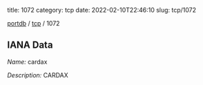 title: 1072
category: tcp
date: 2022-02-10T22:46:10
slug: tcp/1072

[portdb](/) / [tcp](/category/tcp.html) / 1072


## IANA Data

_Name:_ cardax

_Description:_ CARDAX


